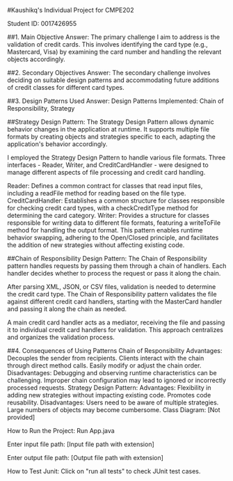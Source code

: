 #Kaushikq's Individual Project for CMPE202

Student ID: 0017426955

##1. Main Objective
Answer: The primary challenge I aim to address is the validation of credit cards. This involves identifying the card type (e.g., Mastercard, Visa) by examining the card number and handling the relevant objects accordingly.

##2. Secondary Objectives
Answer: The secondary challenge involves deciding on suitable design patterns and accommodating future additions of credit classes for different card types.

##3. Design Patterns Used
Answer: Design Patterns Implemented: Chain of Responsibility, Strategy

##Strategy Design Pattern:
The Strategy Design Pattern allows dynamic behavior changes in the application at runtime. It supports multiple file formats by creating objects and strategies specific to each, adapting the application's behavior accordingly.

I employed the Strategy Design Pattern to handle various file formats. Three interfaces - Reader, Writer, and CreditCardHandler - were designed to manage different aspects of file processing and credit card handling.

Reader: Defines a common contract for classes that read input files, including a readFile method for reading based on the file type.
CreditCardHandler: Establishes a common structure for classes responsible for checking credit card types, with a checkCreditType method for determining the card category.
Writer: Provides a structure for classes responsible for writing data to different file formats, featuring a writeToFile method for handling the output format.
This pattern enables runtime behavior swapping, adhering to the Open/Closed principle, and facilitates the addition of new strategies without affecting existing code.

##Chain of Responsibility Design Pattern:
The Chain of Responsibility pattern handles requests by passing them through a chain of handlers. Each handler decides whether to process the request or pass it along the chain.

After parsing XML, JSON, or CSV files, validation is needed to determine the credit card type. The Chain of Responsibility pattern validates the file against different credit card handlers, starting with the MasterCard handler and passing it along the chain as needed.

A main credit card handler acts as a mediator, receiving the file and passing it to individual credit card handlers for validation. This approach centralizes and organizes the validation process.

##4. Consequences of Using Patterns
Chain of Responsibility
Advantages:
Decouples the sender from recipients.
Clients interact with the chain through direct method calls.
Easily modify or adjust the chain order.
Disadvantages:
Debugging and observing runtime characteristics can be challenging.
Improper chain configuration may lead to ignored or incorrectly processed requests.
Strategy Design Pattern:
Advantages:
Flexibility in adding new strategies without impacting existing code.
Promotes code reusability.
Disadvantages:
Users need to be aware of multiple strategies.
Large numbers of objects may become cumbersome.
Class Diagram:
[Not provided]

How to Run the Project:
Run App.java

Enter input file path: [Input file path with extension]

Enter output file path: [Output file path with extension]

How to Test Junit:
Click on "run all tests" to check JUnit test cases.
